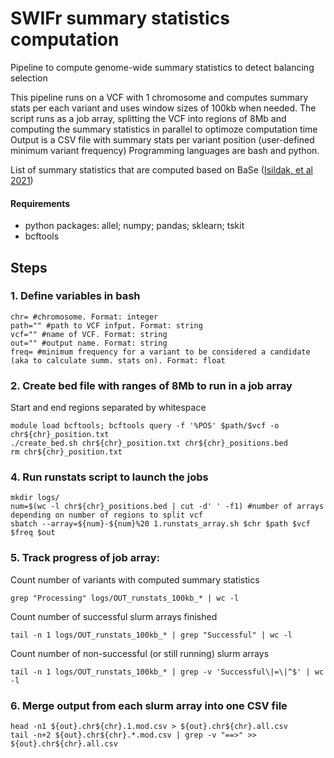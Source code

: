 # SWIFr summary statistics computation
Pipeline to compute genome-wide summary statistics to detect balancing selection

This pipeline runs on a VCF with 1 chromosome and computes summary stats per each variant and uses window sizes of 100kb when needed.
The script runs as a job array, splitting the VCF into regions of 8Mb and computing the summary statistics in parallel to optimoze computation time 
Output is a CSV file with summary stats per variant position (user-defined minimum variant frequency)
Programming languages are bash and python.

List of summary statistics that are computed based on BaSe ([Isildak, et al 2021](https://onlinelibrary.wiley.com/doi/10.1111/1755-0998.13379))


#### Requirements 
- python packages: allel; numpy; pandas; sklearn; tskit
- bcftools

## Steps

### 1.  Define variables in bash
```
chr= #chromosome. Format: integer 
path="" #path to VCF infput. Format: string
vcf="" #name of VCF. Format: string
out="" #output name. Format: string
freq= #minimum frequency for a variant to be considered a candidate (aka to calculate summ. stats on). Format: float
```

### 2. Create bed file with ranges of 8Mb to run in a job array
Start and end regions separated by whitespace
```
module load bcftools; bcftools query -f '%POS' $path/$vcf -o chr${chr}_position.txt
./create_bed.sh chr${chr}_position.txt chr${chr}_positions.bed
rm chr${chr}_position.txt
```

### 4. Run runstats script to launch the jobs
```
mkdir logs/
num=$(wc -l chr${chr}_positions.bed | cut -d' ' -f1) #number of arrays depending on number of regions to split vcf
sbatch --array=${num}-${num}%20 1.runstats_array.sh $chr $path $vcf $freq $out
```

### 5. Track progress of job array: 

Count number of variants with computed summary statistics
```
grep "Processing" logs/OUT_runstats_100kb_* | wc -l
```
Count number of successful slurm arrays finished
```
tail -n 1 logs/OUT_runstats_100kb_* | grep "Successful" | wc -l
```
Count number of non-successful (or still running) slurm arrays
```
tail -n 1 logs/OUT_runstats_100kb_* | grep -v 'Successful\|=\|^$' | wc -l
```

### 6. Merge output from each slurm array into one CSV file
```
head -n1 ${out}.chr${chr}.1.mod.csv > ${out}.chr${chr}.all.csv
tail -n+2 ${out}.chr${chr}.*.mod.csv | grep -v "==>" >> ${out}.chr${chr}.all.csv
```

